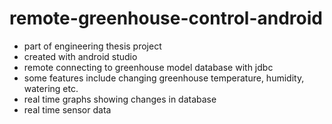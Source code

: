 # remote-greenhouse-control-android
- part of engineering thesis project
- created with android studio
- remote connecting to greenhouse model database with jdbc
- some features include changing greenhouse temperature, humidity, watering etc.
- real time graphs showing changes in database
- real time sensor data
